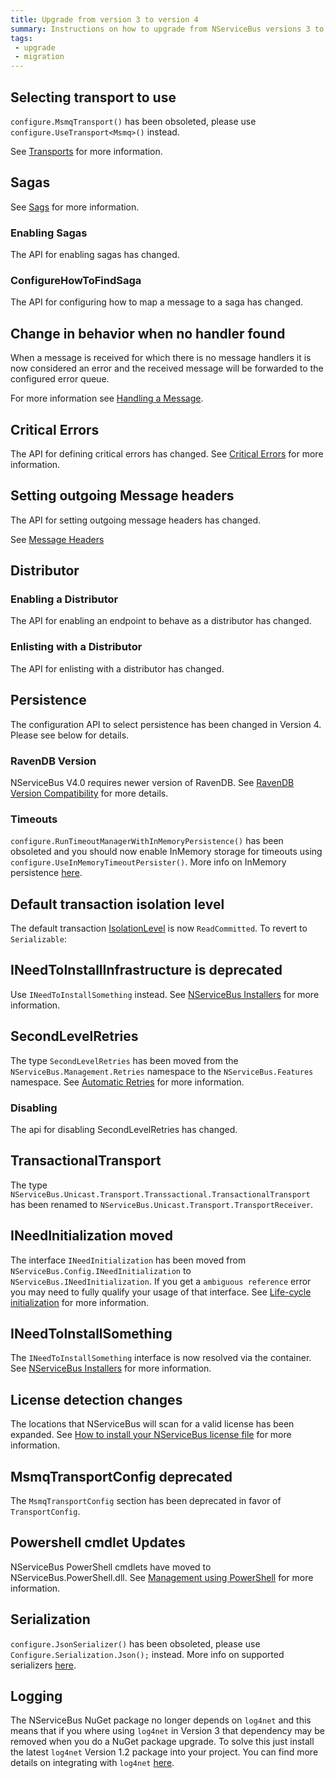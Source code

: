 ```yaml
---
title: Upgrade from version 3 to version 4
summary: Instructions on how to upgrade from NServiceBus versions 3 to 4
tags:
 - upgrade
 - migration
---
```



## Selecting transport to use

`configure.MsmqTransport()` has been obsoleted, please use `configure.UseTransport<Msmq>()` instead.

See [Transports](/nservicebus/transports/) for more information.


## Sagas

See [Sags](/nservicebus/sagas) for more information.


### Enabling Sagas

The API for enabling sagas has changed.

<!-- import 3to4EnableSagas --> 


### ConfigureHowToFindSaga

The API for configuring how to map a message to a saga has changed.

<!-- import 3to4ConfigureHowToFindSaga -->


## Change in behavior when no handler found

When a message is received for which there is no message handlers it is now considered an error and the received message will be forwarded to the configured error queue.

For more information see [Handling a Message](/nservicebus/handlers/).


## Critical Errors

The API for defining critical errors has changed. See [Critical Errors](/nservicebus/hosting/critical-errors.md) for more information.


## Setting outgoing Message headers 

The API for setting outgoing message headers has changed. 

<!-- import 3to4SetMessageHeader -->

See [Message Headers](/nservicebus/messaging/manipulating-message-headers.md)


## Distributor


### Enabling a Distributor

The API for enabling an endpoint to behave as a distributor has changed.

<!-- import 3to4RunDistributor -->


### Enlisting with a Distributor

The API for enlisting with a distributor has changed.

<!-- import 3to4EnlistWithDistributor -->


## Persistence

The configuration API to select persistence has been changed in Version 4. Please see below for details.


### RavenDB Version

NServiceBus V4.0 requires newer version of RavenDB. See [RavenDB Version Compatibility](/nservicebus/ravendb/version-compatibility.md) for more details. 


### Timeouts

`configure.RunTimeoutManagerWithInMemoryPersistence()` has been obsoleted and you should now enable InMemory storage for timeouts using `configure.UseInMemoryTimeoutPersister()`. More info on InMemory persistence [here](/nservicebus/persistence/in-memory.md).


## Default transaction isolation level

The default transaction [IsolationLevel](https://msdn.microsoft.com/en-us/library/system.transactions.isolationleve.aspx) is now `ReadCommitted`. To revert to `Serializable`:

<!-- import 3to4RevertToSerializable -->


## INeedToInstallInfrastructure is deprecated 

Use `INeedToInstallSomething` instead. See [NServiceBus Installers](/nservicebus/operations/installers.md) for more information.


## SecondLevelRetries

The type `SecondLevelRetries` has been moved from the `NServiceBus.Management.Retries` namespace to the `NServiceBus.Features` namespace. See [Automatic Retries](/nservicebus/errors/automatic-retries.md) for more information.


### Disabling 

The api for disabling SecondLevelRetries has changed.

<!-- import 3to4DisableSecondLevelRetries -->


## TransactionalTransport

The type `NServiceBus.Unicast.Transport.Transsactional.TransactionalTransport` has been renamed to `NServiceBus.Unicast.Transport.TransportReceiver`.


## INeedInitialization moved

The interface `INeedInitialization` has been moved from `NServiceBus.Config.INeedInitialization` to `NServiceBus.INeedInitialization`. If you get a `ambiguous reference` error you may need to fully qualify your usage of that interface. See [Life-cycle initialization](/nservicebus/lifecycle/ineedinitialization.md) for more information.


## INeedToInstallSomething

The `INeedToInstallSomething` interface is now resolved via the container. See [NServiceBus Installers](/nservicebus/operations/installers.md) for more information.


## License detection changes

The locations that NServiceBus will scan for a valid license has been expanded. See [How to install your NServiceBus license file](/nservicebus/licensing/license-management.md) for more information.


## MsmqTransportConfig deprecated

The `MsmqTransportConfig` section has been deprecated in favor of `TransportConfig`.
 
<!-- import 3to4TransportConfig -->


## Powershell cmdlet Updates 

NServiceBus PowerShell cmdlets have moved to NServiceBus.PowerShell.dll. See [Management using PowerShell](/nservicebus/operations/management-using-powershell.md) for more information.


## Serialization

`configure.JsonSerializer()` has been obsoleted, please use `Configure.Serialization.Json();` instead. More info on supported serializers [here](/nservicebus/serialization/).


## Logging

The NServiceBus NuGet package no longer depends on `log4net` and this means that if you where using `log4net` in Version 3 that dependency may be removed when you do a NuGet package upgrade. To solve this just install the latest `log4net` Version 1.2 package into your project. You can find more details on integrating with `log4net` [here](/nservicebus/logging/log4net.md).